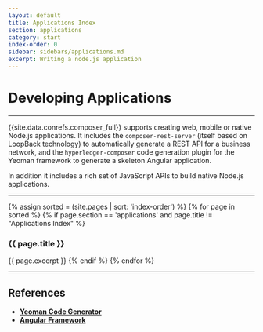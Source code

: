 ```yaml
---
layout: default
title: Applications Index
section: applications
category: start
index-order: 0
sidebar: sidebars/applications.md
excerpt: Writing a node.js application
---
```


# Developing Applications

---

{{site.data.conrefs.composer_full}} supports creating web, mobile or native Node.js applications. It includes the `composer-rest-server` (itself based on LoopBack technology) to automatically generate a REST API for a business network, and the `hyperledger-composer` code generation plugin for the Yeoman framework to generate a skeleton Angular application.

In addition it includes a rich set of JavaScript APIs to build native Node.js applications.

---

{% assign sorted = (site.pages | sort: 'index-order') %}
{% for page in sorted %}
{% if page.section == 'applications' and page.title != "Applications Index" %}
### {{ page.title }}
{{ page.excerpt }}
{% endif %}
{% endfor %}

---

## References

* [**Yeoman Code Generator**](http://yeoman.io)
* [**Angular Framework**](https://angular.io)
